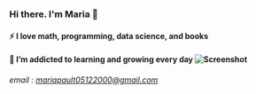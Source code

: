 ### Hi there. I'm Maria 👋
#### ⚡ I love math, programming, data science, and books
#### 🌱 I’m addicted to learning and growing every day                           ![Screenshot](screenshot.png)
###### email : mariapault05122000@gmail.com

